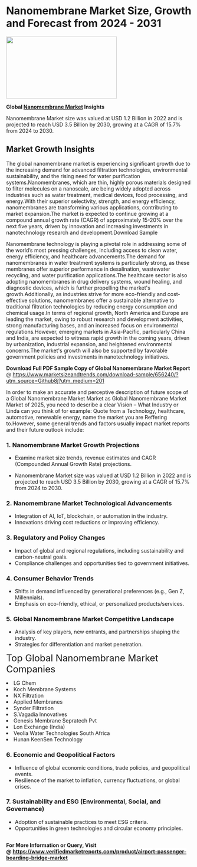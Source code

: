 <H1>Nanomembrane Market Size, Growth and Forecast from 2024 - 2031</H1><img class="aligncenter size-medium wp-image-584254" src="https://thirdeyenews.in/wp-content/uploads/2024/09/Global-Market-Research-300x168.jpeg" alt="" width="300" height="168" /><p><strong>Global&nbsp;<a href="https://www.marketsizeandtrends.com/download-sample/656240/?utm_source=Github8j?utm_medium=201">Nanomembrane Market</a> Insights</strong></p><p>Nanomembrane Market size was valued at USD 1.2 Billion in 2022 and is projected to reach USD 3.5 Billion by 2030, growing at a CAGR of 15.7% from 2024 to 2030.</p><p><h2>Market Growth Insights</h2> <p>The global nanomembrane market is experiencing significant growth due to the increasing demand for advanced filtration technologies, environmental sustainability, and the rising need for water purification systems.Nanomembranes, which are thin, highly porous materials designed to filter molecules on a nanoscale, are being widely adopted across industries such as water treatment, medical devices, food processing, and energy.With their superior selectivity, strength, and energy efficiency, nanomembranes are transforming various applications, contributing to market expansion.The market is expected to continue growing at a compound annual growth rate (CAGR) of approximately 15-20% over the next five years, driven by innovation and increasing investments in nanotechnology research and development.Download Sample </p> <p>Nanomembrane technology is playing a pivotal role in addressing some of the world’s most pressing challenges, including access to clean water, energy efficiency, and healthcare advancements.The demand for nanomembranes in water treatment systems is particularly strong, as these membranes offer superior performance in desalination, wastewater recycling, and water purification applications.The healthcare sector is also adopting nanomembranes in drug delivery systems, wound healing, and diagnostic devices, which is further propelling the market's growth.Additionally, as industries strive for more eco-friendly and cost-effective solutions, nanomembranes offer a sustainable alternative to traditional filtration technologies by reducing energy consumption and chemical usage.In terms of regional growth, North America and Europe are leading the market, owing to robust research and development activities, strong manufacturing bases, and an increased focus on environmental regulations.However, emerging markets in Asia-Pacific, particularly China and India, are expected to witness rapid growth in the coming years, driven by urbanization, industrial expansion, and heightened environmental concerns.The market's growth will also be supported by favorable government policies and investments in nanotechnology initiatives.</p><p><span class=""><strong>Download Full PDF Sample Copy of Global Nanomembrane Market Report</strong> @ <a href="https://www.marketsizeandtrends.com/download-sample/656240/?utm_source=Github8j?utm_medium=201" target="_blank">https://www.marketsizeandtrends.com/download-sample/656240/?utm_source=Github8j?utm_medium=201</a></span></p><p>In order to make an accurate and perceptive description of future scope of a Global&nbsp;Nanomembrane Market Market as Global&nbsp;Nanomembrane Market Market of 2025, you need to describe a clear Vision &ndash; What Industry or Linda can you think of for example: Quote from a Technology, healthcare, automotive, renewable energy, name the market you are Reffering to.However, some general trends and factors usually impact market reports and their future outlook include:</p><h3>1.&nbsp;<strong>Nanomembrane Market Growth Projections</strong></h3><ul><li>Examine market size trends, revenue estimates and CAGR (Compounded Annual Growth Rate) projections.</li><li><p>Nanomembrane Market size was valued at USD 1.2 Billion in 2022 and is projected to reach USD 3.5 Billion by 2030, growing at a CAGR of 15.7% from 2024 to 2030.</p></li></ul><h3>2.&nbsp;<strong>Nanomembrane Market Technological Advancements</strong></h3><ul><li>Integration of AI, IoT, blockchain, or automation in the industry.</li><li>Innovations driving cost reductions or improving efficiency.</li></ul><h3>3.&nbsp;<strong>Regulatory and Policy Changes</strong></h3><ul><li>Impact of global and regional regulations, including sustainability and carbon-neutral goals.</li><li>Compliance challenges and opportunities tied to government initiatives.</li></ul><h3>4.&nbsp;<strong>Consumer Behavior Trends</strong></h3><ul><li>Shifts in demand influenced by generational preferences (e.g., Gen Z, Millennials).</li><li>Emphasis on eco-friendly, ethical, or personalized products/services.</li></ul><h3>5.&nbsp;<strong>Global Nanomembrane Market Competitive Landscape</strong></h3><ul><li>Analysis of key players, new entrants, and partnerships shaping the industry.</li><li>Strategies for differentiation and market penetration.</li></ul><p data-pm-slice="1 1 []"><span style="color: inherit; font-family: inherit; font-size: 25px;">Top Global Nanomembrane Market Companies</span></p><div class="" data-test-id=""><p><li>LG Chem</li><li> Koch Membrane Systems</li><li> NX Filtration</li><li> Applied Membranes</li><li> Synder Filtration</li><li> S.Vagadia Innovatives</li><li> Genesis Membrane Sepratech Pvt</li><li> Lon Exchange (India)</li><li> Veolia Water Technologies South Africa</li><li> Hunan KeenSen Technology</li></p></div><h3>6.&nbsp;<strong>Economic and Geopolitical Factors</strong></h3><ul><li>Influence of global economic conditions, trade policies, and geopolitical events.</li><li>Resilience of the market to inflation, currency fluctuations, or global crises.</li></ul><h3>7.&nbsp;<strong>Sustainability and ESG (Environmental, Social, and Governance)</strong></h3><ul><li>Adoption of sustainable practices to meet ESG criteria.</li><li>Opportunities in green technologies and circular economy principles.</li></ul><h2><strong style="font-size: 14px;">For More Information or Query, Visit @&nbsp;</strong><a style="background-color: #ffffff; font-size: 14px;" href="https://www.marketsizeandtrends.com/report/nanomembrane-market/" target="_blank">https://www.verifiedmarketreports.com/product/airport-passenger-boarding-bridge-market</a></h2>